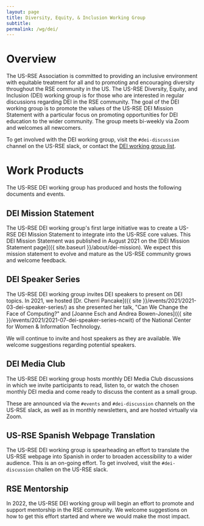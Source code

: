 ```yaml
---
layout: page
title: Diversity, Equity, & Inclusion Working Group
subtitle:
permalink: /wg/dei/
---
```


# Overview

The US-RSE Association is committed to providing an inclusive environment with equitable treatment for all and to promoting and encouraging diversity throughout the RSE community in the US. The US-RSE Diversity, Equity, and Inclusion (DEI) working group is for those who are interested in regular discussions regarding DEI in the RSE community. The goal of the DEI working group is to promote the values of the US-RSE DEI Mission Statement with a particular focus on promoting opportunities for DEI education to the wider community. The group meets bi-weekly via Zoom and welcomes all newcomers.

To get involved with the DEI working group, visit the `#dei-discussion` channel on the US-RSE slack, or contact the <a href="mailto:dei_wg@us-rse.org">DEI working group list</a>.


# Work Products

The US-RSE DEI working group has produced and hosts the following documents and events.

## DEI Mission Statement

The US-RSE DEI working group's first large initiative was to create a US-RSE DEI Mission Statement to integrate into the US-RSE core values. This DEI Mission Statement was published in August 2021 on the [DEI Mission Statement page]({{ site.baseurl }}/about/dei-mission). We expect this mission statement to evolve and mature as the US-RSE community grows and welcome feedback.

## DEI Speaker Series

The US-RSE DEI working group invites DEI speakers to present on DEI topics. In 2021, we hosted [Dr. Cherri Pancake]({{ site }}/events/2021/2021-03-dei-speaker-series/) as she presented her talk, "Can We Change the Face of Computing?" and [Joanne Esch and Andrea Bowen-Jones]({{ site }}/events/2021/2021-07-dei-speaker-series-ncwit) of the National Center for Women & Information Technology.

We will continue to invite and host speakers as they are available. We welcome suggestions regarding potential speakers.

## DEI Media Club

The US-RSE DEI working group hosts monthly DEI Media Club discussions in which we invite participants to read, listen to, or watch the chosen monthly DEI media and come ready to discuss the content as a small group.

These are announced via the `#events` and `#dei-discussion` channels on the US-RSE slack, as well as in monthly newsletters, and are hosted virtually via Zoom.

## US-RSE Spanish Webpage Translation

The US-RSE DEI working group is spearheading an effort to translate the US-RSE webpage into Spanish in order to broaden accessibility to a wider audience. This is an on-going effort. To get involved, visit the `#dei-discussion` challen on the US-RSE slack.

## RSE Mentorship

In 2022, the US-RSE DEI working group will begin an effort to promote and support mentorship in the RSE community. We welcome suggestions on how to get this effort started and where we would make the most impact.
